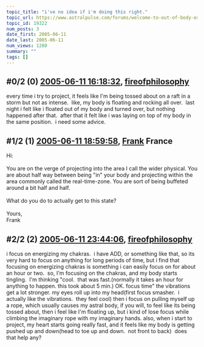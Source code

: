 ```yaml
---
topic_title: "i've no idea if i'm doing this right."
topic_url: https://www.astralpulse.com/forums/welcome-to-out-of-body-experiences!/i-ve-no-idea-if-i-m-doing-this-right
topic_id: 19322
num_posts: 3
date_first: 2005-06-11
date_last: 2005-06-11
num_views: 1280
summary: ""
tags: []
---
```


## \#0/2 (0) [2005-06-11 16:18:32](https://www.astralpulse.com/forums/index.php?msg=166220), [fireofphilosophy](https://www.astralpulse.com/forums/profile/?u=9201)  ##
<section>
every time i try to project, it feels like I'm being tossed about on a raft in a storm but not as intense.  like, my body is floating and rocking all over.  last night i felt like i floated out of my body and turned over, but nothing happened after that.  after that it felt like i was laying on top of my body in the same position.  i need some advice.
</section>

## \#1/2 (1) [2005-06-11 18:59:58](https://www.astralpulse.com/forums/index.php?msg=166232), [Frank](https://www.astralpulse.com/forums/profile/?u=359) France ##
<section>
Hi:
<br>
<br>
You are on the verge of projecting into the area I call the wider physical. You are about half way between being "in" your body and projecting within the area commonly called the real-time-zone. You are sort of being buffeted around a bit half and half.
<br>
<br>
What do you do to actually get to this state?
<br>
<br>
Yours,
<br>
Frank
</section>

## \#2/2 (2) [2005-06-11 23:44:06](https://www.astralpulse.com/forums/index.php?msg=166266), [fireofphilosophy](https://www.astralpulse.com/forums/profile/?u=9201)  ##
<section>
i focus on energizing my chakras.  i have ADD, or something like that, so its very hard to focus on anything for long periods of time, but i find that focusing on energizing chakras is something i can easily focus on for about an hour or two.  so, I'm focusing on the chakras, and my body starts tingling.  I'm thinking "cool.  that was fast.(normally it takes an hour for anything to happen. this took about 5 min.) OK. focus time" the vibrations get a lot stronger. my eyes roll up into my head(first focus smasher.  i actually like the vibrations.  they feel cool) then i focus on pulling myself up a rope, which usually causes my astral body, if you will, to feel like its being tossed about, then i feel like I'm floating up, but i kind of lose focus while climbing the imaginary rope with my imaginary hands. also, when i start to project, my heart starts going really fast, and it feels like my body is getting pushed up and down(head to toe up and down.  not front to back)  does that help any?
</section>